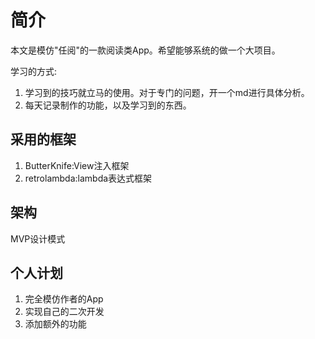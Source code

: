 # 简介

本文是模仿"任阅"的一款阅读类App。希望能够系统的做一个大项目。

学习的方式:
1. 学习到的技巧就立马的使用。对于专门的问题，开一个md进行具体分析。
2. 每天记录制作的功能，以及学习到的东西。

## 采用的框架
1. ButterKnife:View注入框架
2. retrolambda:lambda表达式框架

## 架构

MVP设计模式

## 个人计划

1. 完全模仿作者的App
2. 实现自己的二次开发
3. 添加额外的功能